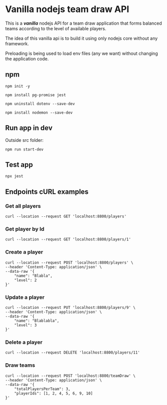 # Vanilla nodejs team draw API

This is a ***vanilla*** nodejs API for a team draw application that forms balanced teams according to the level of available players.

The idea of ​​this vanilla api is to build it using only nodejs core without any framework.

Preloading is being used to load env files (any we want) without changing the application code.

## npm

```
npm init -y
```
```
npm install pg-promise jest
```
```
npm uninstall dotenv --save-dev
```
```
npm install nodemon --save-dev
```

## Run app in dev

Outside src folder:
```
npm run start-dev
```

## Test app

```
npx jest
```

## Endpoints cURL examples

### Get all players

```
curl --location --request GET 'localhost:8800/players'
```

### Get player by Id

```
curl --location --request GET 'localhost:8800/players/1'
```

### Create a player

```
curl --location --request POST 'localhost:8800/players' \
--header 'Content-Type: application/json' \
--data-raw '{
    "name": "Blabla",
    "level": 2
}'
```

### Update a player

```
curl --location --request PUT 'localhost:8800/players/9' \
--header 'Content-Type: application/json' \
--data-raw '{
    "name": "Blablabla",
    "level": 3
}'
```

### Delete a player

```
curl --location --request DELETE 'localhost:8800/players/11'
```

### Draw teams

```
curl --location --request POST 'localhost:8800/teamDraw' \
--header 'Content-Type: application/json' \
--data-raw '{
    "totalPlayersPerTeam": 3,
    "playerIds": [1, 2, 4, 5, 6, 9, 10]
}'
```
